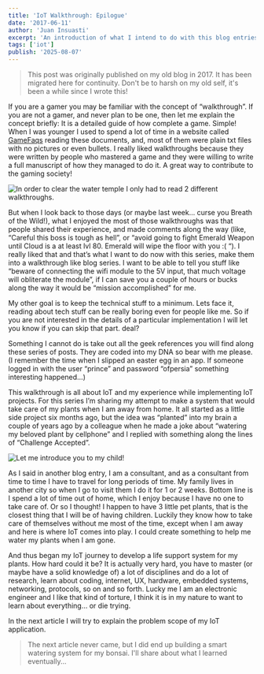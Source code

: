 ```yaml
---
title: 'IoT Walkthrough: Epilogue'
date: '2017-06-11'
author: 'Juan Insuasti'
excerpt: 'An introduction of what I intend to do with this blog entries…'
tags: ['iot']
publish: '2025-08-07'
---
```


> This post was originally published on my old blog in 2017. It has been migrated here for continuity. Don't be to harsh on my old self, it's been a while since I wrote this!

If you are a gamer you may be familiar with the concept of “walkthrough”. If you are not a gamer, and never plan to be one, then let me explain the concept briefly: It is a detailed guide of how complete a game. Simple! When I was younger I used to spend a lot of time in a website called [GameFaqs](https://gamefaqs.gamespot.com/) reading these documents, and, most of them were plain txt files with no pictures or even bullets. I really liked walkthroughs because they were written by people who mastered a game and they were willing to write a full manuscript of how they managed to do it. A great way to contribute to the gaming society!

![In order to clear the water temple I only had to read 2 different walkthroughs.](/blog/iot-2-1.webp)

But when I look back to those days (or maybe last week… curse you Breath of the Wild!), what I enjoyed the most of those walkthroughs was that people shared their experience, and made comments along the way (like, “Careful this boss is tough as hell”, or “avoid going to fight Emerald Weapon until Cloud is a at least lvl 80. Emerald will wipe the floor with you :( “). I really liked that and that’s what I want to do now with this series, make them into a walkthrough like blog series. I want to be able to tell you stuff like “beware of connecting the wifi module to the 5V input, that much voltage will obliterate the module”, if I can save you a couple of hours or bucks along the way it would be “mission accomplished” for me.

My other goal is to keep the technical stuff to a minimum. Lets face it, reading about tech stuff can be really boring even for people like me. So if you are not interested in the details of a particular implementation I will let you know if you can skip that part. deal?

Something I cannot do is take out all the geek references you will find along these series of posts. They are coded into my DNA so bear with me please. (I remember the time when I slipped an easter egg in an app. If someone logged in with the user “prince” and password “ofpersia” something interesting happened…)

This walkthrough is all about IoT and my experience while implementing IoT projects. For this series I’m sharing my attempt to make a system that would take care of my plants when I am away from home. It all started as a little side project six months ago, but the idea was “planted” into my brain a couple of years ago by a colleague when he made a joke about “watering my beloved plant by cellphone” and I replied with something along the lines of “Challenge Accepted”.

![Let me introduce you to my child!](/blog/pet-plant.webp)

As I said in another blog entry, I am a consultant, and as a consultant from time to time I have to travel for long periods of time. My family lives in another city so when I go to visit them I do it for 1 or 2 weeks. Bottom line is I spend a lot of time out of home, which I enjoy because I have no one to take care of. Or so I thought! I happen to have 3 little pet plants, that is the closest thing that I will be of having children. Luckily they know how to take care of themselves without me most of the time, except when I am away and here is where IoT comes into play. I could create something to help me water my plants when I am gone.

And thus began my IoT journey to develop a life support system for my plants. How hard could it be? It is actually very hard, you have to master (or maybe have a solid knowledge of) a lot of disciplines and do a lot of research, learn about coding, internet, UX, hardware, embedded systems, networking, protocols, so on and so forth. Lucky me I am an electronic engineer and I like that kind of torture, I think it is in my nature to want to learn about everything… or die trying.

In the next article I will try to explain the problem scope of my IoT application.

> The next article never came, but I did end up building a smart watering system for my bonsai. I'll share about what I learned eventually...
